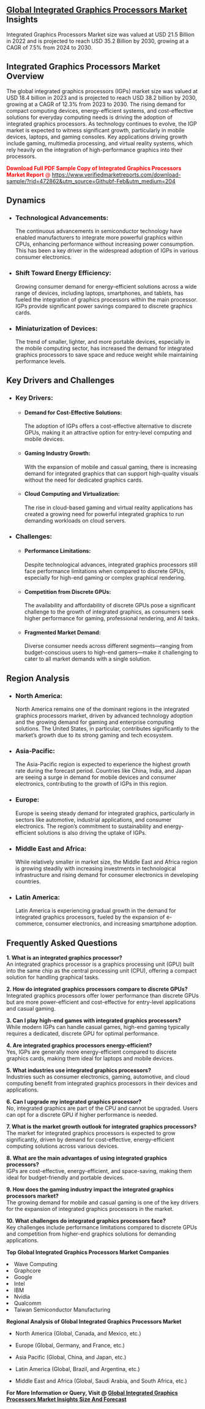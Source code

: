 <h2><a href="https://www.verifiedmarketreports.com/download-sample/?rid=472862&amp;utm_source=Githubf&amp;utm_medium=204" target="_blank">Global Integrated Graphics Processors Market</a> Insights</h2><p>Integrated Graphics Processors Market size was valued at USD 21.5 Billion in 2022 and is projected to reach USD 35.2 Billion by 2030, growing at a CAGR of 7.5% from 2024 to 2030.</p><p> <h2>Integrated Graphics Processors Market Overview</h2> <p>The global integrated graphics processors (IGPs) market size was valued at USD 18.4 billion in 2023 and is projected to reach USD 38.2 billion by 2030, growing at a CAGR of 12.3% from 2023 to 2030. The rising demand for compact computing devices, energy-efficient systems, and cost-effective solutions for everyday computing needs is driving the adoption of integrated graphics processors. As technology continues to evolve, the IGP market is expected to witness significant growth, particularly in mobile devices, laptops, and gaming consoles. Key applications driving growth include gaming, multimedia processing, and virtual reality systems, which rely heavily on the integration of high-performance graphics into their processors.</p> <p><p><span class=""><span style="color: #ff0000;"><strong>Download Full PDF Sample Copy of Integrated Graphics Processors Market Report</strong> @ </span><a href="https://www.verifiedmarketreports.com/download-sample/?rid=472862&amp;utm_source=Githubf-Feb&amp;utm_medium=204" target="_blank">https://www.verifiedmarketreports.com/download-sample/?rid=472862&amp;utm_source=Githubf-Feb&amp;utm_medium=204</a></span></p></p> <h2>Dynamics</h2> <ul> <li><h3>Technological Advancements:</h3> The continuous advancements in semiconductor technology have enabled manufacturers to integrate more powerful graphics within CPUs, enhancing performance without increasing power consumption. This has been a key driver in the widespread adoption of IGPs in various consumer electronics.</li> <li><h3>Shift Toward Energy Efficiency:</h3> Growing consumer demand for energy-efficient solutions across a wide range of devices, including laptops, smartphones, and tablets, has fueled the integration of graphics processors within the main processor. IGPs provide significant power savings compared to discrete graphics cards.</li> <li><h3>Miniaturization of Devices:</h3> The trend of smaller, lighter, and more portable devices, especially in the mobile computing sector, has increased the demand for integrated graphics processors to save space and reduce weight while maintaining performance levels.</li> </ul> <h2>Key Drivers and Challenges</h2> <ul> <li><h3>Key Drivers:</h3> <ul> <li><h4>Demand for Cost-Effective Solutions:</h4> The adoption of IGPs offers a cost-effective alternative to discrete GPUs, making it an attractive option for entry-level computing and mobile devices.</li> <li><h4>Gaming Industry Growth:</h4> With the expansion of mobile and casual gaming, there is increasing demand for integrated graphics that can support high-quality visuals without the need for dedicated graphics cards.</li> <li><h4>Cloud Computing and Virtualization:</h4> The rise in cloud-based gaming and virtual reality applications has created a growing need for powerful integrated graphics to run demanding workloads on cloud servers.</li> </ul> </li> <li><h3>Challenges:</h3> <ul> <li><h4>Performance Limitations:</h4> Despite technological advances, integrated graphics processors still face performance limitations when compared to discrete GPUs, especially for high-end gaming or complex graphical rendering.</li> <li><h4>Competition from Discrete GPUs:</h4> The availability and affordability of discrete GPUs pose a significant challenge to the growth of integrated graphics, as consumers seek higher performance for gaming, professional rendering, and AI tasks.</li> <li><h4>Fragmented Market Demand:</h4> Diverse consumer needs across different segments—ranging from budget-conscious users to high-end gamers—make it challenging to cater to all market demands with a single solution.</li> </ul> </li> </ul> <h2>Region Analysis</h2> <ul> <li><h3>North America:</h3> North America remains one of the dominant regions in the integrated graphics processors market, driven by advanced technology adoption and the growing demand for gaming and enterprise computing solutions. The United States, in particular, contributes significantly to the market’s growth due to its strong gaming and tech ecosystem.</li> <li><h3>Asia-Pacific:</h3> The Asia-Pacific region is expected to experience the highest growth rate during the forecast period. Countries like China, India, and Japan are seeing a surge in demand for mobile devices and consumer electronics, contributing to the growth of IGPs in this region.</li> <li><h3>Europe:</h3> Europe is seeing steady demand for integrated graphics, particularly in sectors like automotive, industrial applications, and consumer electronics. The region’s commitment to sustainability and energy-efficient solutions is also driving the uptake of IGPs.</li> <li><h3>Middle East and Africa:</h3> While relatively smaller in market size, the Middle East and Africa region is growing steadily with increasing investments in technological infrastructure and rising demand for consumer electronics in developing countries.</li> <li><h3>Latin America:</h3> Latin America is experiencing gradual growth in the demand for integrated graphics processors, fueled by the expansion of e-commerce, consumer electronics, and increasing smartphone adoption.</li> </ul> <h2>Frequently Asked Questions</h2> <p><strong>1. What is an integrated graphics processor?</strong><br> An integrated graphics processor is a graphics processing unit (GPU) built into the same chip as the central processing unit (CPU), offering a compact solution for handling graphical tasks.</p> <p><strong>2. How do integrated graphics processors compare to discrete GPUs?</strong><br> Integrated graphics processors offer lower performance than discrete GPUs but are more power-efficient and cost-effective for entry-level applications and casual gaming.</p> <p><strong>3. Can I play high-end games with integrated graphics processors?</strong><br> While modern IGPs can handle casual games, high-end gaming typically requires a dedicated, discrete GPU for optimal performance.</p> <p><strong>4. Are integrated graphics processors energy-efficient?</strong><br> Yes, IGPs are generally more energy-efficient compared to discrete graphics cards, making them ideal for laptops and mobile devices.</p> <p><strong>5. What industries use integrated graphics processors?</strong><br> Industries such as consumer electronics, gaming, automotive, and cloud computing benefit from integrated graphics processors in their devices and applications.</p> <p><strong>6. Can I upgrade my integrated graphics processor?</strong><br> No, integrated graphics are part of the CPU and cannot be upgraded. Users can opt for a discrete GPU if higher performance is needed.</p> <p><strong>7. What is the market growth outlook for integrated graphics processors?</strong><br> The market for integrated graphics processors is expected to grow significantly, driven by demand for cost-effective, energy-efficient computing solutions across various devices.</p> <p><strong>8. What are the main advantages of using integrated graphics processors?</strong><br> IGPs are cost-effective, energy-efficient, and space-saving, making them ideal for budget-friendly and portable devices.</p> <p><strong>9. How does the gaming industry impact the integrated graphics processors market?</strong><br> The growing demand for mobile and casual gaming is one of the key drivers for the expansion of integrated graphics processors in the market.</p> <p><strong>10. What challenges do integrated graphics processors face?</strong><br> Key challenges include performance limitations compared to discrete GPUs and competition from higher-end graphics solutions for demanding applications.</p> </p><p><strong>Top Global Integrated Graphics Processors Market Companies</strong></p><div data-test-id=""><p><li>Wave Computing</li><li> Graphcore</li><li> Google</li><li> Intel</li><li> IBM</li><li> Nvidia</li><li> Qualcomm</li><li> Taiwan Semiconductor Manufacturing</li></p><div><strong>Regional Analysis of&nbsp;Global Integrated Graphics Processors Market</strong></div><ul><li dir="ltr"><p dir="ltr">North America&nbsp;(Global, Canada, and Mexico, etc.)</p></li><li dir="ltr"><p dir="ltr">Europe (Global, Germany, and France, etc.)</p></li><li dir="ltr"><p dir="ltr">Asia Pacific&nbsp;(Global, China, and Japan, etc.)</p></li><li dir="ltr"><p dir="ltr">Latin America&nbsp;(Global, Brazil, and Argentina, etc.)</p></li><li dir="ltr">Middle East and Africa&nbsp;(Global, Saudi Arabia, and South Africa, etc.)</li></ul><p><strong>For More Information or Query, Visit @&nbsp;</strong><strong><a href="https://www.verifiedmarketreports.com/product/integrated-graphics-processors-market/?utm_source=Githubf&amp;utm_medium=204" target="_blank">Global Integrated Graphics Processors Market Insights Size And Forecast</a></strong></p></div>
